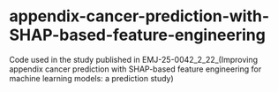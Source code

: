 # appendix-cancer-prediction-with-SHAP-based-feature-engineering
Code used in the study published in EMJ-25-0042_2_22_(Improving appendix cancer prediction with SHAP-based feature engineering for machine learning models: a prediction study)
